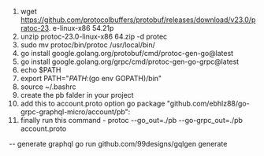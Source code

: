 1. wget https://github.com/protocolbuffers/protobuf/releases/download/v23.0/pratoc-23.
   e-linux-x86 54.21p
2. unzip protoc-23.0-linux-x86 64.zip -d protec
3. sudo mv protoc/bin/protoc /usr/local/bin/
4. go install google.golang.org/protobuf/cmd/protoc-gen-go@latest
5. go install google.golang.org/grpc/cmd/protoc-gen-go-grpc@latest
6. echo $PATH
7. export PATH="$PATH:$(go env GOPATH)/bin"
8. source ~/.bashrc
9. create the pb falder in your project
10. add this to account.proto option go package "github.com/ebhlz88/go-grpc-graphql-micro/account/pb":
11. finally run this command - protoc --go_out=./pb --go-grpc_out=./pb account.proto

-- generate graphql
go run github.com/99designs/gqlgen generate
